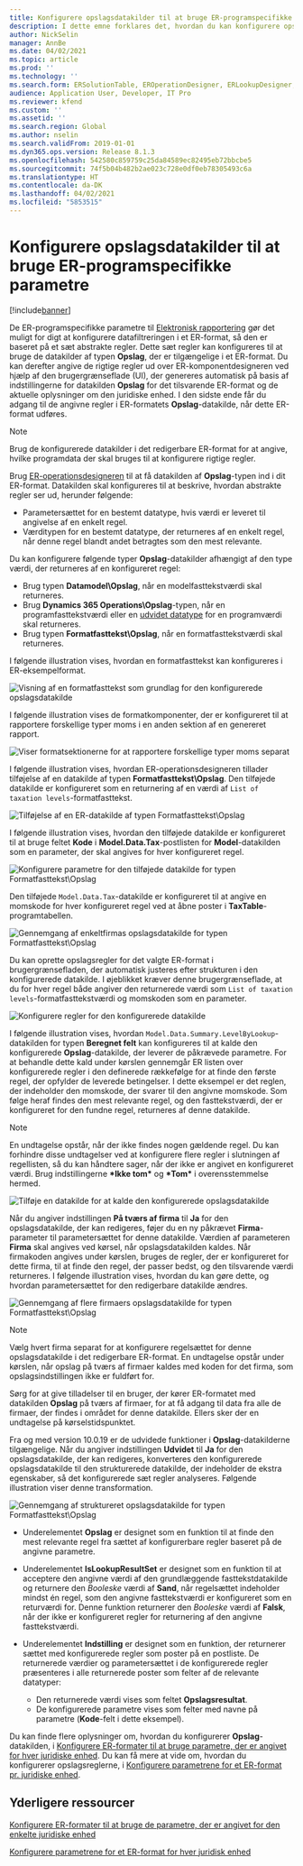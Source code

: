```yaml
---
title: Konfigurere opslagsdatakilder til at bruge ER-programspecifikke parametre
description: I dette emne forklares det, hvordan du kan konfigurere opslagsdatakilder i elektroniske rapporteringsformater (ER) til at bruge ER-programspecifikke parametre.
author: NickSelin
manager: AnnBe
ms.date: 04/02/2021
ms.topic: article
ms.prod: ''
ms.technology: ''
ms.search.form: ERSolutionTable, EROperationDesigner, ERLookupDesigner, ERComponentLookupStructureEditing
audience: Application User, Developer, IT Pro
ms.reviewer: kfend
ms.custom: ''
ms.assetid: ''
ms.search.region: Global
ms.author: nselin
ms.search.validFrom: 2019-01-01
ms.dyn365.ops.version: Release 8.1.3
ms.openlocfilehash: 542580c859759c25da84589ec82495eb72bbcbe5
ms.sourcegitcommit: 74f5b04b482b2ae023c728e0df0eb78305493c6a
ms.translationtype: HT
ms.contentlocale: da-DK
ms.lasthandoff: 04/02/2021
ms.locfileid: "5853515"
---
```

# <a name="configure-lookup-data-sources-to-use-er-application-specific-parameters"></a>Konfigurere opslagsdatakilder til at bruge ER-programspecifikke parametre 

[!include[banner](../includes/banner.md)]

De ER-programspecifikke parametre til [Elektronisk rapportering](general-electronic-reporting.md) gør det muligt for digt at konfigurere datafiltreringen i et ER-format, så den er baseret på et sæt abstrakte regler. Dette sæt regler kan konfigureres til at bruge de datakilder af typen **Opslag**, der er tilgængelige i et ER-format. Du kan derefter angive de rigtige regler ud over ER-komponentdesigneren ved hjælp af den brugergrænseflade (UI), der genereres automatisk på basis af indstillingerne for datakilden **Opslag** for det tilsvarende ER-format og de aktuelle oplysninger om den juridiske enhed. I den sidste ende får du adgang til de angivne regler i ER-formatets **Opslag**-datakilde, når dette ER-format udføres.

> [!NOTE]
> Brug de konfigurerede datakilder i det redigerbare ER-format for at angive, hvilke programdata der skal bruges til at konfigurere rigtige regler.

Brug [ER-operationsdesigneren](general-electronic-reporting.md#building-a-format-that-uses-a-data-model-as-a-base) til at få datakilden af **Opslag**-typen ind i dit ER-format. Datakilden skal konfigureres til at beskrive, hvordan abstrakte regler ser ud, herunder følgende:

   - Parametersættet for en bestemt datatype, hvis værdi er leveret til angivelse af en enkelt regel.
   - Værditypen for en bestemt datatype, der returneres af en enkelt regel, når denne regel blandt andet betragtes som den mest relevante.

Du kan konfigurere følgende typer **Opslag**-datakilder afhængigt af den type værdi, der returneres af en konfigureret regel:

   - Brug typen **Datamodel\Opslag**, når en modelfasttekstværdi skal returneres.
   - Brug **Dynamics 365 Operations\Opslag**-typen, når en programfasttekstværdi eller en [udvidet datatype](../extensibility/extensible-edts.md) for en programværdi skal returneres.
   - Brug typen **Formatfasttekst\Opslag**, når en formatfasttekstværdi skal returneres.

I følgende illustration vises, hvordan en formatfasttekst kan konfigureres i ER-eksempelformat.

   ![Visning af en formatfasttekst som grundlag for den konfigurerede opslagsdatakilde](./media/er-lookup-data-sources-img1.gif)

I følgende illustration vises de formatkomponenter, der er konfigureret til at rapportere forskellige typer moms i en anden sektion af en genereret rapport.

   ![Viser formatsektionerne for at rapportere forskellige typer moms separat](./media/er-lookup-data-sources-img2.png)

I følgende illustration vises, hvordan ER-operationsdesigneren tillader tilføjelse af en datakilde af typen **Formatfasttekst\Opslag**.  Den tilføjede datakilde er konfigureret som en returnering af en værdi af `List of taxation levels`-formatfasttekst.

   ![Tilføjelse af en ER-datakilde af typen Formatfasttekst\Opslag](./media/er-lookup-data-sources-img3.gif)

I følgende illustration vises, hvordan den tilføjede datakilde er konfigureret til at bruge feltet **Kode** i **Model.Data.Tax**-postlisten for **Model**-datakilden som en parameter, der skal angives for hver konfigureret regel.

![Konfigurere parametre for den tilføjede datakilde for typen Formatfasttekst\Opslag](./media/er-lookup-data-sources-img4.gif)

Den tilføjede `Model.Data.Tax`-datakilde er konfigureret til at angive en momskode for hver konfigureret regel ved at åbne poster i **TaxTable**-programtabellen.

   ![Gennemgang af enkeltfirmas opslagsdatakilde for typen Formatfasttekst\Opslag](./media/er-lookup-data-sources-img5.gif)

Du kan oprette opslagsregler for det valgte ER-format i brugergrænsefladen, der automatisk justeres efter strukturen i den konfigurerede datakilde. I øjeblikket kræver denne brugergrænseflade, at du for hver regel både angiver den returnerede værdi som `List of taxation levels`-formatfasttekstværdi og momskoden som en parameter.

   ![Konfigurere regler for den konfigurerede datakilde](./media/er-lookup-data-sources-img6.gif)

I følgende illustration vises, hvordan `Model.Data.Summary.LevelByLookup`-datakilden for typen **Beregnet felt** kan konfigureres til at kalde den konfigurerede **Opslag**-datakilde, der leverer de påkrævede parametre. For at behandle dette kald under kørslen gennemgår ER listen over konfigurerede regler i den definerede rækkefølge for at finde den første regel, der opfylder de leverede betingelser. I dette eksempel er det reglen, der indeholder den momskode, der svarer til den angivne momskode. Som følge heraf findes den mest relevante regel, og den fasttekstværdi, der er konfigureret for den fundne regel, returneres af denne datakilde.

> [!NOTE]
> En undtagelse opstår, når der ikke findes nogen gældende regel. Du kan forhindre disse undtagelser ved at konfigurere flere regler i slutningen af regellisten, så du kan håndtere sager, når der ikke er angivet en konfigureret værdi. Brug indstillingerne **\*Ikke tom\*** og **\*Tom\*** i overensstemmelse hermed.  
>
> ![Tilføje en datakilde for at kalde den konfigurerede opslagsdatakilde](./media/er-lookup-data-sources-img7.png)

Når du angiver indstillingen **På tværs af firma** til **Ja** for den opslagsdatakilde, der kan redigeres, føjer du en ny påkrævet **Firma**-parameter til parametersættet for denne datakilde. Værdien af parameteren **Firma** skal angives ved kørsel, når opslagsdatakilden kaldes. Når firmakoden angives under kørslen, bruges de regler, der er konfigureret for dette firma, til at finde den regel, der passer bedst, og den tilsvarende værdi returneres. I følgende illustration vises, hvordan du kan gøre dette, og hvordan parametersættet for den redigerbare datakilde ændres.

   ![Gennemgang af flere firmaers opslagsdatakilde for typen Formatfasttekst\Opslag](./media/er-lookup-data-sources-img8.gif)

> [!NOTE]
> Vælg hvert firma separat for at konfigurere regelsættet for denne opslagsdatakilde i det redigerbare ER-format. En undtagelse opstår under kørslen, når opslag på tværs af firmaer kaldes med koden for det firma, som opslagsindstillingen ikke er fuldført for.
>
> Sørg for at give tilladelser til en bruger, der kører ER-formatet med datakilden **Opslag** på tværs af firmaer, for at få adgang til data fra alle de firmaer, der findes i området for denne datakilde. Ellers sker der en undtagelse på kørselstidspunktet.

Fra og med version 10.0.19 er de udvidede funktioner i **Opslag**-datakilderne tilgængelige. Når du angiver indstillingen **Udvidet** til **Ja** for den opslagsdatakilde, der kan redigeres, konverteres den konfigurerede opslagsdatakilde til den strukturerede datakilde, der indeholder de ekstra egenskaber, så det konfigurerede sæt regler analyseres. Følgende illustration viser denne transformation.

   ![Gennemgang af struktureret opslagsdatakilde for typen Formatfasttekst\Opslag](./media/er-lookup-data-sources-img9.gif)

- Underelementet **Opslag** er designet som en funktion til at finde den mest relevante regel fra sættet af konfigurerbare regler baseret på de angivne parametre.
- Underelementet **IsLookupResultSet** er designet som en funktion til at acceptere den angivne værdi af den grundlæggende fasttekstdatakilde og returnere den *Booleske* værdi af **Sand**, når regelsættet indeholder mindst én regel, som den angivne fasttekstværdi er konfigureret som en returværdi for. Denne funktion returnerer den *Booleske* værdi af **Falsk**, når der ikke er konfigureret regler for returnering af den angivne fasttekstværdi.
- Underelementet **Indstilling** er designet som en funktion, der returnerer sættet med konfigurerede regler som poster på en postliste. De returnerede værdier og parametersættet i de konfigurerede regler præsenteres i alle returnerede poster som felter af de relevante datatyper:

    - Den returnerede værdi vises som feltet **Opslagsresultat**.
    - De konfigurerede parametre vises som felter med navne på parametre (**Kode**-felt i dette eksempel).

Du kan finde flere oplysninger om, hvordan du konfigurerer **Opslag**-datakilden, i [Konfigurere ER-formater til at bruge parametre, der er angivet for hver juridiske enhed](er-app-specific-parameters-configure-format.md). Du kan få mere at vide om, hvordan du konfigurerer opslagsreglerne, i [Konfigurere parametrene for et ER-format pr. juridiske enhed](er-app-specific-parameters-set-up.md).

## <a name="additional-resources"></a>Yderligere ressourcer

[Konfigurere ER-formater til at bruge de parametre, der er angivet for den enkelte juridiske enhed](er-app-specific-parameters-configure-format.md)

[Konfigurere parametrene for et ER-format for hver juridisk enhed](er-app-specific-parameters-set-up.md)
